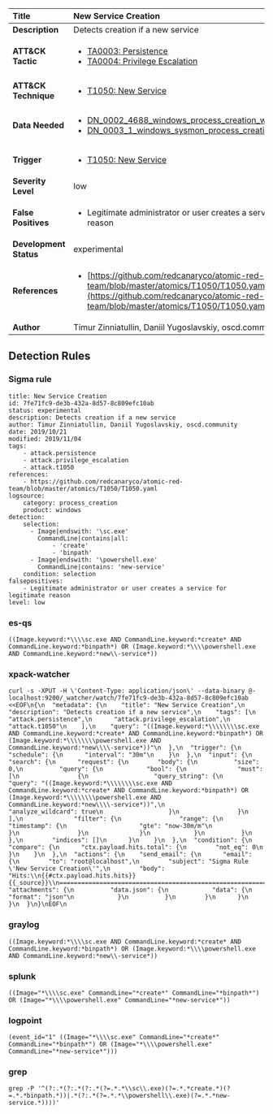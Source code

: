 | Title                    | New Service Creation       |
|:-------------------------|:------------------|
| **Description**          | Detects creation if a new service |
| **ATT&amp;CK Tactic**    |  <ul><li>[TA0003: Persistence](https://attack.mitre.org/tactics/TA0003)</li><li>[TA0004: Privilege Escalation](https://attack.mitre.org/tactics/TA0004)</li></ul>  |
| **ATT&amp;CK Technique** | <ul><li>[T1050: New Service](https://attack.mitre.org/techniques/T1050)</li></ul>  |
| **Data Needed**          | <ul><li>[DN_0002_4688_windows_process_creation_with_commandline](../Data_Needed/DN_0002_4688_windows_process_creation_with_commandline.md)</li><li>[DN_0003_1_windows_sysmon_process_creation](../Data_Needed/DN_0003_1_windows_sysmon_process_creation.md)</li></ul>  |
| **Trigger**              | <ul><li>[T1050: New Service](../Triggers/T1050.md)</li></ul>  |
| **Severity Level**       | low |
| **False Positives**      | <ul><li>Legitimate administrator or user creates a service for legitimate reason</li></ul>  |
| **Development Status**   | experimental |
| **References**           | <ul><li>[https://github.com/redcanaryco/atomic-red-team/blob/master/atomics/T1050/T1050.yaml](https://github.com/redcanaryco/atomic-red-team/blob/master/atomics/T1050/T1050.yaml)</li></ul>  |
| **Author**               | Timur Zinniatullin, Daniil Yugoslavskiy, oscd.community |


## Detection Rules

### Sigma rule

```
title: New Service Creation
id: 7fe71fc9-de3b-432a-8d57-8c809efc10ab
status: experimental
description: Detects creation if a new service
author: Timur Zinniatullin, Daniil Yugoslavskiy, oscd.community
date: 2019/10/21
modified: 2019/11/04
tags:
    - attack.persistence
    - attack.privilege_escalation
    - attack.t1050
references:
    - https://github.com/redcanaryco/atomic-red-team/blob/master/atomics/T1050/T1050.yaml
logsource:
    category: process_creation
    product: windows
detection:
    selection:
      - Image|endswith: '\sc.exe'
        CommandLine|contains|all:
            - 'create'
            - 'binpath'
      - Image|endswith: '\powershell.exe'
        CommandLine|contains: 'new-service'
    condition: selection
falsepositives:
    - Legitimate administrator or user creates a service for legitimate reason
level: low

```





### es-qs
    
```
((Image.keyword:*\\\\sc.exe AND CommandLine.keyword:*create* AND CommandLine.keyword:*binpath*) OR (Image.keyword:*\\\\powershell.exe AND CommandLine.keyword:*new\\-service*))
```


### xpack-watcher
    
```
curl -s -XPUT -H \'Content-Type: application/json\' --data-binary @- localhost:9200/_watcher/watch/7fe71fc9-de3b-432a-8d57-8c809efc10ab <<EOF\n{\n  "metadata": {\n    "title": "New Service Creation",\n    "description": "Detects creation if a new service",\n    "tags": [\n      "attack.persistence",\n      "attack.privilege_escalation",\n      "attack.t1050"\n    ],\n    "query": "((Image.keyword:*\\\\\\\\sc.exe AND CommandLine.keyword:*create* AND CommandLine.keyword:*binpath*) OR (Image.keyword:*\\\\\\\\powershell.exe AND CommandLine.keyword:*new\\\\-service*))"\n  },\n  "trigger": {\n    "schedule": {\n      "interval": "30m"\n    }\n  },\n  "input": {\n    "search": {\n      "request": {\n        "body": {\n          "size": 0,\n          "query": {\n            "bool": {\n              "must": [\n                {\n                  "query_string": {\n                    "query": "((Image.keyword:*\\\\\\\\sc.exe AND CommandLine.keyword:*create* AND CommandLine.keyword:*binpath*) OR (Image.keyword:*\\\\\\\\powershell.exe AND CommandLine.keyword:*new\\\\-service*))",\n                    "analyze_wildcard": true\n                  }\n                }\n              ],\n              "filter": {\n                "range": {\n                  "timestamp": {\n                    "gte": "now-30m/m"\n                  }\n                }\n              }\n            }\n          }\n        },\n        "indices": []\n      }\n    }\n  },\n  "condition": {\n    "compare": {\n      "ctx.payload.hits.total": {\n        "not_eq": 0\n      }\n    }\n  },\n  "actions": {\n    "send_email": {\n      "email": {\n        "to": "root@localhost",\n        "subject": "Sigma Rule \'New Service Creation\'",\n        "body": "Hits:\\n{{#ctx.payload.hits.hits}}{{_source}}\\n================================================================================\\n{{/ctx.payload.hits.hits}}",\n        "attachments": {\n          "data.json": {\n            "data": {\n              "format": "json"\n            }\n          }\n        }\n      }\n    }\n  }\n}\nEOF\n
```


### graylog
    
```
((Image.keyword:*\\\\sc.exe AND CommandLine.keyword:*create* AND CommandLine.keyword:*binpath*) OR (Image.keyword:*\\\\powershell.exe AND CommandLine.keyword:*new\\-service*))
```


### splunk
    
```
((Image="*\\\\sc.exe" CommandLine="*create*" CommandLine="*binpath*") OR (Image="*\\\\powershell.exe" CommandLine="*new-service*"))
```


### logpoint
    
```
(event_id="1" ((Image="*\\\\sc.exe" CommandLine="*create*" CommandLine="*binpath*") OR (Image="*\\\\powershell.exe" CommandLine="*new-service*")))
```


### grep
    
```
grep -P '^(?:.*(?:.*(?:.*(?=.*.*\\sc\\.exe)(?=.*.*create.*)(?=.*.*binpath.*))|.*(?:.*(?=.*.*\\powershell\\.exe)(?=.*.*new-service.*))))'
```



